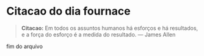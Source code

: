 # Citacao do dia fournace

> **Citacao:** Em todos os assuntos humanos há esforços e há resultados, e a força do esforço é a medida do resultado. — James Allen

fim do arquivo